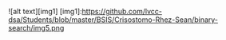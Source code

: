 ![alt text][img1]
[img1]:https://github.com/lvcc-dsa/Students/blob/master/BSIS/Crisostomo-Rhez-Sean/binary-search/img5.png
